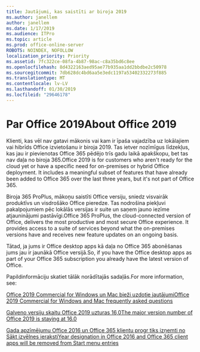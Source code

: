 ```yaml
---
title: Jautājumi, kas saistīti ar biroja 2019
ms.author: janellem
author: janellem
ms.date: 1/17/2019
ms.audience: ITPro
ms.topic: article
ms.prod: office-online-server
ROBOTS: NOINDEX, NOFOLLOW
localization_priority: Priority
ms.assetid: 7fc322ce-08fa-4b87-98ac-c8a35bd6c8ee
ms.openlocfilehash: 8d4322163aed95ae77b935aa1dd2bbdbe2c50978
ms.sourcegitcommit: 7db628dc4bd6aa5e3edc1197a53402332273f885
ms.translationtype: MT
ms.contentlocale: lv-LV
ms.lasthandoff: 01/30/2019
ms.locfileid: "29646178"
---
```

# <a name="about-office-2019"></a><span data-ttu-id="da382-102">Par Office 2019</span><span class="sxs-lookup"><span data-stu-id="da382-102">About Office 2019</span></span>

<span data-ttu-id="da382-p101">Klienti, kas vēl nav gatavi mākonis vai kam ir īpaša vajadzība uz lokālajiem vai hibrīds Office izvietošanu ir biroja 2019. Tas ietver nozīmīgus līdzekļus, kas jau ir pievienotas Office 365 pēdējo trīs gadu laikā apakškopu, bet tas nav daļa no biroja 365.</span><span class="sxs-lookup"><span data-stu-id="da382-p101">Office 2019 is for customers who aren't ready for the cloud yet or have a specific need for on-premises or hybrid Office deployment. It includes a meaningful subset of features that have already been added to Office 365 over the last three years, but it's not part of Office 365.</span></span>
  
<span data-ttu-id="da382-p102">Biroja 365 ProPlus, mākoņu saistīti Office versiju, sniedz visvairāk produktīvs un visdrošāko Office pieredze. Tas nodrošina piekļuvi pakalpojumiem pēc lokālās versijas ir suite un saņem jauno iezīme atjauninājumi pastāvīgi.</span><span class="sxs-lookup"><span data-stu-id="da382-p102">Office 365 ProPlus, the cloud-connected version of Office, delivers the most productive and most secure Office experience. It provides access to a suite of services beyond what the on-premises versions have and receives new feature updates on an ongoing basis.</span></span>
  
<span data-ttu-id="da382-107">Tātad, ja jums ir Office desktop apps kā daļa no Office 365 abonēšanas jums jau ir jaunākā Office versijā.</span><span class="sxs-lookup"><span data-stu-id="da382-107">So, if you have the Office desktop apps as part of your Office 365 subscription you already have the latest version of Office.</span></span>
  
<span data-ttu-id="da382-108">Papildinformāciju skatiet tālāk norādītajās sadaļās.</span><span class="sxs-lookup"><span data-stu-id="da382-108">For more information, see:</span></span>
  
[<span data-ttu-id="da382-109">Office 2019 Commercial for Windows un Mac bieži uzdotie jautājumi</span><span class="sxs-lookup"><span data-stu-id="da382-109">Office 2019 Commercial for Windows and Mac frequently asked questions</span></span>](https://support.microsoft.com/help/4133312)
  
[<span data-ttu-id="da382-110">Galveno versiju skaitu Office 2019 uzturas 16,0</span><span class="sxs-lookup"><span data-stu-id="da382-110">The major version number of Office 2019 is staying at 16.0</span></span>](https://docs.microsoft.com/deployoffice/office2019/overview)
  
[<span data-ttu-id="da382-111">Gada apzīmējumu Office 2016 un Office 365 klientu progr tiks izņemti no Sākt izvēlnes ieraksti</span><span class="sxs-lookup"><span data-stu-id="da382-111">Year designation in Office 2016 and Office 365 client apps will be removed from Start menu entries</span></span>](https://support.office.com/article/8fe5e052-76d2-49de-af30-2e84ed3da907?wt.mc_id=Alchemy_ClientDIA)
  

